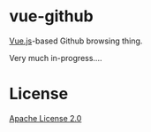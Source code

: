 # vue-github

[Vue.js](http://vuejs.org/)-based Github browsing thing.

Very much in-progress....

# License

[Apache License 2.0](http://apache.org/licenses/LICENSE-2.0)
